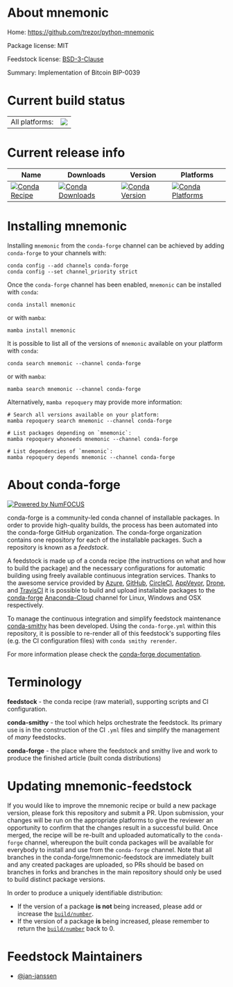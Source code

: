 About mnemonic
==============

Home: https://github.com/trezor/python-mnemonic

Package license: MIT

Feedstock license: [BSD-3-Clause](https://github.com/conda-forge/mnemonic-feedstock/blob/main/LICENSE.txt)

Summary: Implementation of Bitcoin BIP-0039

Current build status
====================


<table><tr><td>All platforms:</td>
    <td>
      <a href="https://dev.azure.com/conda-forge/feedstock-builds/_build/latest?definitionId=16822&branchName=main">
        <img src="https://dev.azure.com/conda-forge/feedstock-builds/_apis/build/status/mnemonic-feedstock?branchName=main">
      </a>
    </td>
  </tr>
</table>

Current release info
====================

| Name | Downloads | Version | Platforms |
| --- | --- | --- | --- |
| [![Conda Recipe](https://img.shields.io/badge/recipe-mnemonic-green.svg)](https://anaconda.org/conda-forge/mnemonic) | [![Conda Downloads](https://img.shields.io/conda/dn/conda-forge/mnemonic.svg)](https://anaconda.org/conda-forge/mnemonic) | [![Conda Version](https://img.shields.io/conda/vn/conda-forge/mnemonic.svg)](https://anaconda.org/conda-forge/mnemonic) | [![Conda Platforms](https://img.shields.io/conda/pn/conda-forge/mnemonic.svg)](https://anaconda.org/conda-forge/mnemonic) |

Installing mnemonic
===================

Installing `mnemonic` from the `conda-forge` channel can be achieved by adding `conda-forge` to your channels with:

```
conda config --add channels conda-forge
conda config --set channel_priority strict
```

Once the `conda-forge` channel has been enabled, `mnemonic` can be installed with `conda`:

```
conda install mnemonic
```

or with `mamba`:

```
mamba install mnemonic
```

It is possible to list all of the versions of `mnemonic` available on your platform with `conda`:

```
conda search mnemonic --channel conda-forge
```

or with `mamba`:

```
mamba search mnemonic --channel conda-forge
```

Alternatively, `mamba repoquery` may provide more information:

```
# Search all versions available on your platform:
mamba repoquery search mnemonic --channel conda-forge

# List packages depending on `mnemonic`:
mamba repoquery whoneeds mnemonic --channel conda-forge

# List dependencies of `mnemonic`:
mamba repoquery depends mnemonic --channel conda-forge
```


About conda-forge
=================

[![Powered by
NumFOCUS](https://img.shields.io/badge/powered%20by-NumFOCUS-orange.svg?style=flat&colorA=E1523D&colorB=007D8A)](https://numfocus.org)

conda-forge is a community-led conda channel of installable packages.
In order to provide high-quality builds, the process has been automated into the
conda-forge GitHub organization. The conda-forge organization contains one repository
for each of the installable packages. Such a repository is known as a *feedstock*.

A feedstock is made up of a conda recipe (the instructions on what and how to build
the package) and the necessary configurations for automatic building using freely
available continuous integration services. Thanks to the awesome service provided by
[Azure](https://azure.microsoft.com/en-us/services/devops/), [GitHub](https://github.com/),
[CircleCI](https://circleci.com/), [AppVeyor](https://www.appveyor.com/),
[Drone](https://cloud.drone.io/welcome), and [TravisCI](https://travis-ci.com/)
it is possible to build and upload installable packages to the
[conda-forge](https://anaconda.org/conda-forge) [Anaconda-Cloud](https://anaconda.org/)
channel for Linux, Windows and OSX respectively.

To manage the continuous integration and simplify feedstock maintenance
[conda-smithy](https://github.com/conda-forge/conda-smithy) has been developed.
Using the ``conda-forge.yml`` within this repository, it is possible to re-render all of
this feedstock's supporting files (e.g. the CI configuration files) with ``conda smithy rerender``.

For more information please check the [conda-forge documentation](https://conda-forge.org/docs/).

Terminology
===========

**feedstock** - the conda recipe (raw material), supporting scripts and CI configuration.

**conda-smithy** - the tool which helps orchestrate the feedstock.
                   Its primary use is in the construction of the CI ``.yml`` files
                   and simplify the management of *many* feedstocks.

**conda-forge** - the place where the feedstock and smithy live and work to
                  produce the finished article (built conda distributions)


Updating mnemonic-feedstock
===========================

If you would like to improve the mnemonic recipe or build a new
package version, please fork this repository and submit a PR. Upon submission,
your changes will be run on the appropriate platforms to give the reviewer an
opportunity to confirm that the changes result in a successful build. Once
merged, the recipe will be re-built and uploaded automatically to the
`conda-forge` channel, whereupon the built conda packages will be available for
everybody to install and use from the `conda-forge` channel.
Note that all branches in the conda-forge/mnemonic-feedstock are
immediately built and any created packages are uploaded, so PRs should be based
on branches in forks and branches in the main repository should only be used to
build distinct package versions.

In order to produce a uniquely identifiable distribution:
 * If the version of a package **is not** being increased, please add or increase
   the [``build/number``](https://docs.conda.io/projects/conda-build/en/latest/resources/define-metadata.html#build-number-and-string).
 * If the version of a package **is** being increased, please remember to return
   the [``build/number``](https://docs.conda.io/projects/conda-build/en/latest/resources/define-metadata.html#build-number-and-string)
   back to 0.

Feedstock Maintainers
=====================

* [@jan-janssen](https://github.com/jan-janssen/)

